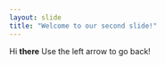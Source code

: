 ```yaml
---
layout: slide
title: "Welcome to our second slide!"
---
```

Hi __there__
Use the left arrow to go back!
